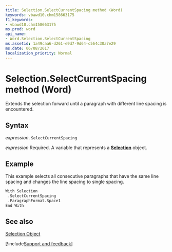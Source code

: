 ```yaml
---
title: Selection.SelectCurrentSpacing method (Word)
keywords: vbawd10.chm158663175
f1_keywords:
- vbawd10.chm158663175
ms.prod: word
api_name:
- Word.Selection.SelectCurrentSpacing
ms.assetid: 1a49caa6-d261-e9d7-9d64-c564c30a7e29
ms.date: 06/08/2017
localization_priority: Normal
---
```



# Selection.SelectCurrentSpacing method (Word)

Extends the selection forward until a paragraph with different line spacing is encountered.


## Syntax

_expression_. `SelectCurrentSpacing`

_expression_ Required. A variable that represents a **[Selection](Word.Selection.md)** object.


## Example

This example selects all consecutive paragraphs that have the same line spacing and changes the line spacing to single spacing.


```vb
With Selection 
 .SelectCurrentSpacing 
 .ParagraphFormat.Space1 
End With
```


## See also


[Selection Object](Word.Selection.md)

[!include[Support and feedback](~/includes/feedback-boilerplate.md)]